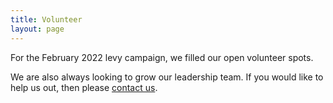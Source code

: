 ```yaml
---
title: Volunteer
layout: page
---
```

For the February 2022 levy campaign, we filled our open volunteer spots.

We are also always looking to grow our leadership team. If you would like to help us out, then please [contact us](mailto:{{site.social.email}}).
